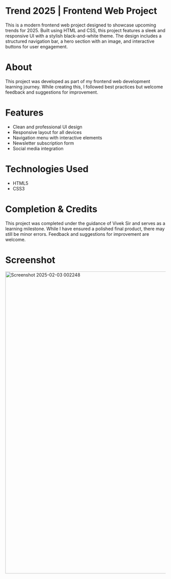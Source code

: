 # Trend 2025 | Frontend Web Project
This is a modern frontend web project designed to showcase upcoming trends for 2025. Built using HTML and CSS, 
this project features a sleek and responsive UI with a stylish black-and-white theme. The design includes a structured navigation bar, 
a hero section with an image, and interactive buttons for user engagement.
# About
This project was developed as part of my frontend web development learning journey. While creating this, 
I followed best practices but welcome feedback and suggestions for improvement.
# Features
* Clean and professional UI design
* Responsive layout for all devices 
* Navigation menu with interactive elements
* Newsletter subscription form
* Social media integration
# Technologies Used
* HTML5
* CSS3
# Completion & Credits
This project was completed under the guidance of Vivek Sir and serves as a learning milestone.
While I have ensured a polished final product, there may still be minor errors. Feedback and suggestions for improvement are welcome.
  # Screenshot
  <img width="949" alt="Screenshot 2025-02-03 002248" src="https://github.com/user-attachments/assets/1be9b10d-22ad-47b0-88ed-8bf568264c4a" />

